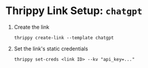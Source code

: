 # Thrippy Link Setup: `chatgpt`

1. Create the link

   ```shell
   thrippy create-link --template chatgpt
   ```

2. Set the link's static credentials

   ```shell
   thrippy set-creds <link ID> --kv "api_key=..."
   ```

